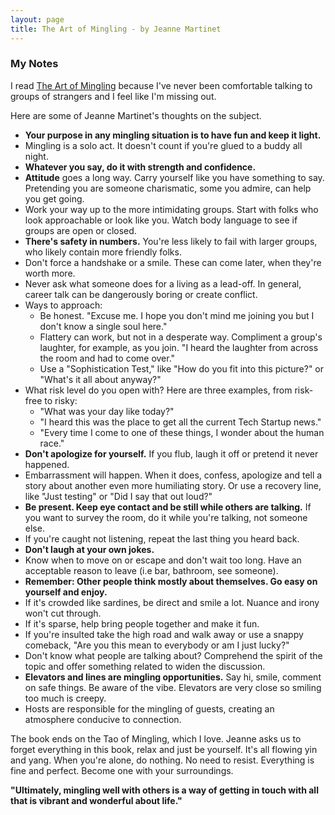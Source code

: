 ```yaml
---
layout: page
title: The Art of Mingling - by Jeanne Martinet
---
```

### My Notes

I read [The Art of Mingling](https://www.amazon.com/Art-Mingling-Proven-Techniques-Mastering/dp/0312083165?ie=UTF8&*Version*=1&*entries*=0) because I've never been comfortable talking to groups of strangers and I feel like I'm missing out.

Here are some of Jeanne Martinet's thoughts on the subject.

  - **Your purpose in any mingling situation is to have fun and keep it light.**
  - Mingling is a solo act.  It doesn't count if you're glued to a buddy all night.
  - **Whatever you say, do it with strength and confidence.**
  - **Attitude** goes a long way. Carry yourself like you have something to say.  Pretending you are someone charismatic, some you admire, can help you get going.  
  - Work your way up to the more intimidating groups.  Start with folks who look approachable or look like you.  Watch body language to see if groups are open or closed.
  - **There's safety in numbers.** You're less likely to fail with larger groups, who likely contain more friendly folks.
  - Don't force a handshake or a smile.  These can come later, when they're worth more.
  - Never ask what someone does for a living as a lead-off. In general, career talk can be dangerously boring or create conflict.
  - Ways to approach:
    - Be honest.  "Excuse me.  I hope you don't mind me joining you but I don't know a single soul here."
    - Flattery can work, but not in a desperate way.  Compliment a group's laughter, for example, as you join. "I heard the laughter from across the room and had to come over."
    - Use a "Sophistication Test," like "How do you fit into this picture?" or "What's it all about anyway?"
  - What risk level do you open with?  Here are three examples, from risk-free to risky:
    - "What was your day like today?"
    - "I heard this was the place to get all the current Tech Startup news."
    - "Every time I come to one of these things, I wonder about the human race." 
  - **Don't  apologize for yourself.**  If you flub, laugh it off or pretend it never happened.
  - Embarrassment will happen. When it does, confess, apologize and tell a story about another even more humiliating story. Or use a recovery line, like "Just testing" or "Did I say that out loud?"
  - **Be present.  Keep eye contact and be still while others are talking.**  If you want to survey the room, do it while you're talking, not someone else.
  - If you're caught not listening, repeat the last thing you heard back.
  - **Don't laugh at your own jokes.**
  - Know when to move on or escape and don't wait too long.  Have an acceptable reason to leave (i.e bar, bathroom, see someone).
  - **Remember: Other people think mostly about themselves.  Go easy on yourself and enjoy.**
  - If it's crowded like sardines, be direct and smile a lot. Nuance and irony won't cut through.
  - If it's sparse, help bring people together and make it fun.
  - If you're insulted take the high road and walk away or use a snappy comeback, "Are you this mean to everybody or am I just lucky?" 
  - Don't know what people are talking about? Comprehend the spirit of the topic and offer something related to widen the discussion.
  - **Elevators and lines are mingling opportunities.** Say hi, smile, comment on safe things. Be aware of the vibe.  Elevators are very close so smiling too much is creepy.
  - Hosts are responsible for the mingling of guests, creating an atmosphere conducive to connection.

The book ends on the Tao of Mingling, which I love. Jeanne asks us to forget everything in this book, relax and just be yourself. It's all flowing yin and yang. When you're alone, do nothing. No need to resist.  Everything is fine and perfect. Become one with your surroundings.

**"Ultimately, mingling well with others is a way of getting in touch with all that is vibrant and wonderful about life."**
